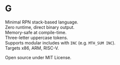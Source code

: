# G

Minimal RPN stack-based language.  
Zero runtime, direct binary output.  
Memory-safe at compile-time.  
Three-letter uppercase tokens.  
Supports modular includes with `INC` (e.g. `MTH_SUM INC`).  
Targets x86, ARM, RISC-V. 

Open source under MIT License.  
